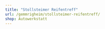 ```yaml
---
title: "Stollsteimer Reifentreff"
url: /gemmrigheim/stollsteimer-reifentreff/
shop: Autowerkstatt
---
```

